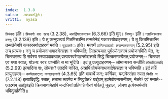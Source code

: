 ```yaml
---
index:  1.3.8
sutra:  लशक्वतद्धिते।
vritti:  nyasa
---
```


`प्रियंवदः` इति। `प्रियवशे वदः खच्` (3.2.38), `अरुर्द्विषदजन्तस्य` (6.3.66) इति मुम्। `जिष्णुः`- इति। `ग्लाजिस्थश्च क्स्नुः` (3.2.139) इति। ये तु क्स्नुप्रत्ययं गितमिच्छन्ति तन्मतेनेदं गकारस्योदाहरणम्। ये तु कितमिच्छन्ति तन्मतेनेमपि ककारस्योदाहरणं भवति।
`चूडाल#ः` इति। मत्वर्थे `प्राणिस्थादातो लजन्यतरस्याम्` (5.2.95) इति लच् प्रत्ययः। ननु च प्रयोजनाभावादत्रेत्संज्ञा न भविष्यति; लित्प्रत्ययात् पूर्वस्योदात्तत्वं प्रयोजनमिति चेत्, न; चित्स्वरस्य हि सर्वस्य रस्यापवादत्वात् प्रत्ययस्वरेणह्रन्तोदात्तत्वे सिद्धे चित्करणस्यैतत् प्रयोजनम्-- चित्स्वर एव यथा स्यात्, योऽन्यः स्वरः प्राप्नोति स मा भूदिति। इदं तु प्रत्युदाहरणम्-- लोमान्यस्य सन्तीति `लोमादिपामादि` (5.2.99) इत्यादिना शः, लोमशः? एतदपि नास्ति, अत्रापि प्रोयजनाभावादेवेत्संज्ञा न भविष्यति। इदं तर्हि प्रत्युदाहरम्-- `कर्णललाटात् कनलङ्कारे` (4.3.65) इति भावार्थे कन्; कर्णिका, यद्यत्रेत्संज्ञा स्यात् `किति च` (7.2.118) इत्यादिवृद्धिः स्तात्, ततश्च रूपमेव न सिद्ध्येत? यद्येवम् इवमेवोपन्यसनीयम्, नेतरे? एवं मन्यते-- एतदर्थम् `अतद्धिते`इति क्रियमाणमिहापि मन्दधियां प्रतिपत्तिगौरवं परिहर्तु चूडालः, लोमश इत्येवमर्थमपि भवितुमर्हतीति॥

